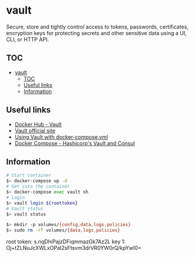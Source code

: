 # vault

Secure, store and tightly control access to tokens, passwords, certificates, encryption keys for protecting secrets and other sensitive data using a UI, CLI, or HTTP API.

## TOC

- [vault](#vault)
  - [TOC](#toc)
  - [Useful links](#useful-links)
  - [Information](#information)

## Useful links

- [Docker Hub - Vault](https://hub.docker.com/_/vault)
- [Vault official site](https://www.vaultproject.io/)
- [Using Vault with docker-compose.yml](https://stackoverflow.com/questions/45171564/using-vault-with-docker-compose-file)
- [Docker Compose - Hashicorp's Vault and Consul](https://www.bogotobogo.com/DevOps/Docker/Docker-Vault-Consul.php)

## Information

```sh
# Start container
$> docker-compose up -d
# Get into the container
$> docker-compose exec vault sh
# Login
$> vault login ${roottoken}
# Vault status
$> vault status
```

```sh
$> mkdir -p volumes/{config,data,logs,policies}
$> sudo rm -rf volumes/{data,logs,policies}
```

root token: s.nqDhiPajzDFiqmmazGk7Az2L
key 1: Oj+tZLNuJcXWLxOPaI2sFtsvm3drVR0YW0rQ/kpYwI0=